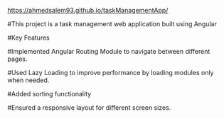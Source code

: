 
https://ahmedsalem93.github.io/taskManagementApp/

#This project is a task management web application built using Angular

#Key Features

#Implemented Angular Routing Module to navigate between different pages.

#Used Lazy Loading to improve performance by loading modules only when needed.

#Added sorting functionality

#Ensured a responsive layout for different screen sizes.
